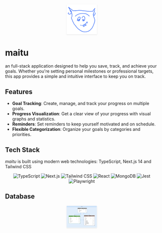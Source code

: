 
<p align="center">
  <img src="https://raw.githubusercontent.com/vmberto/maitu/main/public/icons/apple-touch-icon.png" alt="MAITU Logo" width="100" style="box-shadow: 0 1px 3px 0 rgb(0 0 0 / 0.1), 0 1px 2px -1px rgb(0 0 0 / 0.1);" />
</p>

# maitu

an full-stack application designed to help you save, track, and achieve your goals. Whether you're setting personal milestones or professional targets, this app provides a simple and intuitive interface to keep you on track.

## Features

- **Goal Tracking**: Create, manage, and track your progress on multiple goals.
- **Progress Visualization**: Get a clear view of your progress with visual graphs and statistics.
- **Reminders**: Set reminders to keep yourself motivated and on schedule.
- **Flexible Categorization**: Organize your goals by categories and priorities.

## Tech Stack

_maitu_ is built using modern web technologies: TypeScript, Next.js 14 and Tailwind CSS

<p align="center">
  <img src="https://upload.wikimedia.org/wikipedia/commons/4/4c/Typescript_logo_2020.svg" alt="TypeScript" width="60" />
  <img src="https://www.hacksoft.io/_next/image?url=https%3A%2F%2Fwww.datocms-assets.com%2F98835%2F1684410508-image-7.png&w=640&q=75" alt="Next.js" width="60" />
  <img src="https://upload.wikimedia.org/wikipedia/commons/thumb/d/d5/Tailwind_CSS_Logo.svg/1024px-Tailwind_CSS_Logo.svg.png" alt="Tailwind CSS" width="60" />
  <img src="https://upload.wikimedia.org/wikipedia/commons/a/a7/React-icon.svg" alt="React" width="60" />
  <img src="https://cdn.icon-icons.com/icons2/3053/PNG/512/mongodb_compass_macos_bigsur_icon_189933.png" alt="MongoDB" width="60" />
  <img src="https://cdn.freebiesupply.com/logos/large/2x/jest-logo-png-transparent.png" alt="Jest" width="60" />
  <img src="https://playwright.dev/img/playwright-logo.svg" alt="Playwright" width="60" />
</p>

## Database

<p align="center">
  <img src="https://raw.githubusercontent.com/vmberto/maitu/main/docs/mongodb-database.png" alt="MAITU Logo" width="100" style="box-shadow: 0 1px 3px 0 rgb(0 0 0 / 0.1), 0 1px 2px -1px rgb(0 0 0 / 0.1);" />
</p>
